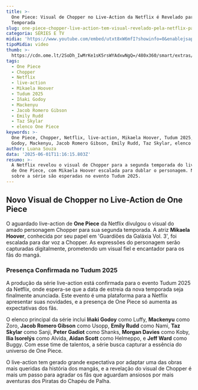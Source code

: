 ```yaml
---
title: >-
  One Piece: Visual de Chopper no Live-Action da Netflix é Revelado para a 2ª
  Temporada
slug: one-piece-chopper-live-action-tem-visual-revelado-pela-netflix-para-2-ano
categoria: SÉRIES E TV
midia: 'https://www.youtube.com/embed/utxt8xW6mfI?showinfo=0&enablejsapi=1'
tipoMidia: video
thumb: >-
  https://cdn.ome.lt/2SoDh_IwMrKe1sK5rsWYAdxwNgQ=/480x360/smart/extras/conteudos/chopper.jpg
tags:
  - One Piece
  - Chopper
  - Netflix
  - live-action
  - Mikaela Hoover
  - Tudum 2025
  - Iñaki Godoy
  - Mackenyu
  - Jacob Romero Gibson
  - Emily Rudd
  - Taz Skylar
  - elenco One Piece
keywords: >-
  One Piece, Chopper, Netflix, live-action, Mikaela Hoover, Tudum 2025, Iñaki
  Godoy, Mackenyu, Jacob Romero Gibson, Emily Rudd, Taz Skylar, elenco One Piece
author: Luana Souza
data: '2025-06-01T11:16:15.803Z'
resumo: >-
  A Netflix revelou o visual de Chopper para a segunda temporada do live-action
  de One Piece, com Mikaela Hoover escalada para dublar o personagem. Novidades
  sobre a série são esperadas no evento Tudum 2025.
---
```


## Novo Visual de Chopper no Live-Action de One Piece

O aguardado live-action de **One Piece** da Netflix divulgou o visual do amado personagem Chopper para sua segunda temporada. A atriz **Mikaela Hoover**, conhecida por seu papel em 'Guardiões da Galáxia Vol. 3', foi escalada para dar voz a Chopper. As expressões do personagem serão capturadas digitalmente, prometendo um visual fiel e encantador para os fãs do mangá.

### Presença Confirmada no Tudum 2025

A produção da série live-action está confirmada para o evento Tudum 2025 da Netflix, onde espera-se que a data de estreia da nova temporada seja finalmente anunciada. Este evento é uma plataforma para a Netflix apresentar suas novidades, e a presença de One Piece só aumenta as expectativas dos fãs.

O elenco principal da série inclui **Iñaki Godoy** como Luffy, **Mackenyu** como Zoro, **Jacob Romero Gibson** como Usopp, **Emily Rudd** como Nami, **Taz Skylar** como Sanji, **Peter Gadiot** como Shanks, **Morgan Davies** como Koby, **Ilia Isorelýs** como Alvida, **Aidan Scott** como Helmeppo, e **Jeff Ward** como Buggy. Com esse time de talentos, a série busca capturar a essência do universo de One Piece.

O live-action tem gerado grande expectativa por adaptar uma das obras mais queridas da história dos mangás, e a revelação do visual de Chopper é mais um passo para agradar os fãs que aguardam ansiosos por mais aventuras dos Piratas do Chapéu de Palha.
